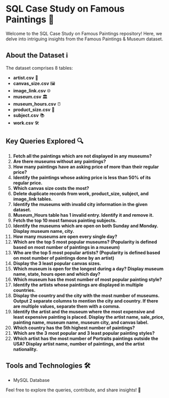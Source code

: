 # SQL Case Study on Famous Paintings 🎨

Welcome to the SQL Case Study on Famous Paintings repository! Here, we delve into intriguing insights from the Famous Paintings & Museum dataset.

## About the Dataset ℹ️
The dataset comprises 8 tables:

- **artist.csv** 🎨
- **canvas_size.csv** 🖼️
- **image_link.csv** 🌐
- **museum.csv** 🏛️
- **museum_hours.csv** ⏰
- **product_size.csv** 📏
- **subject.csv** 📚
- **work.csv** 🛠️


## Key Queries Explored 🔍
1. **Fetch all the paintings which are not displayed in any museums?**
2. **Are there museums without any paintings?**
3. **How many paintings have an asking price of more than their regular price?**
4. **Identify the paintings whose asking price is less than 50% of its regular price.**
5. **Which canvas size costs the most?**
6. **Delete duplicate records from work, product_size, subject, and image_link tables.**
7. **Identify the museums with invalid city information in the given dataset.**
8. **Museum_Hours table has 1 invalid entry. Identify it and remove it.**
9. **Fetch the top 10 most famous painting subjects.**
10. **Identify the museums which are open on both Sunday and Monday. Display museum name, city.**
11. **How many museums are open every single day?**
12. **Which are the top 5 most popular museums? (Popularity is defined based on most number of paintings in a museum)**
13. **Who are the top 5 most popular artists? (Popularity is defined based on most number of paintings done by an artist)**
14. **Display the 3 least popular canvas sizes.**
15. **Which museum is open for the longest during a day? Display museum name, state, hours open and which day?**
16. **Which museum has the most number of most popular painting style?**
17. **Identify the artists whose paintings are displayed in multiple countries.**
18. **Display the country and the city with the most number of museums. Output 2 separate columns to mention the city and country. If there are multiple values, separate them with a comma.**
19. **Identify the artist and the museum where the most expensive and least expensive painting is placed. Display the artist name, sale_price, painting name, museum name, museum city, and canvas label.**
20. **Which country has the 5th highest number of paintings?**
21. **Which are the 3 most popular and 3 least popular painting styles?**
22. **Which artist has the most number of Portraits paintings outside the USA? Display artist name, number of paintings, and the artist nationality.**

## Tools and Technologies 🛠️
- MySQL Database

Feel free to explore the queries, contribute, and share insights! 🌟
